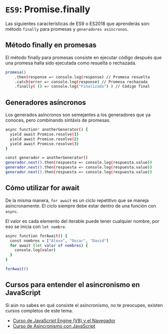 # `ES9`: Promise.finally

Las siguientes características de ES9 o ES2018 que aprenderás son: método `finally` para promesas y `generadores asíncronos`.

## Método finally en promesas

El método finally para promesas consiste en ejecutar código después que una promesa halla sido ejecutada como resuelta o rechazada.

``` bash
promesa()
    .then(response => console.log(response) // Promesa resuelta
    .catch(error => console.log(response) // Promesa rechazada
    .finally( () => console.log("Finalizado") ) // Código final
```

## Generadores asíncronos

Los generados asíncronos son semejantes a los generadores que ya conoces, pero combinando sintáxis de promesas.

``` bash
async function* anotherGenerator() {
  yield await Promise.resolve(1)
  yield await Promise.resolve(2)
  yield await Promise.resolve(3)
}

const generador = anotherGenerator()
generador.next().then(respuesta => console.log(respuesta.value))
generador.next().then(respuesta => console.log(respuesta.value))
generador.next().then(respuesta => console.log(respuesta.value))
```

## Cómo utilizar for await

De la misma manera, `for await` es un ciclo repetitivo que se maneja asíncronamente. El ciclo siempre debe estar dentro de una función con `async`.

El valor es cada elemento del iterable puede tener cualquier nombre, por eso se inicia con `let nombre`.

``` bash
async function forAwait() {
  const nombres = ["Alexa", "Oscar", "David"]
  for await (let valor of nombres) {
    console.log(valor)
  }
}

forAwait()
```

## Cursos para entender el asincronismo en JavaScript

Si aún no sabes en qué consiste el asincronismo, no te preocupes, existen cursos completos de este tema.

* [Curso de JavaScript Engine (V8) y el Navegador](https://platzi.com/cursos/javascript-navegador/)
* [Curso de Asincronismo con JavaScript](https://platzi.com/cursos/asincronismo-js-2019/)
